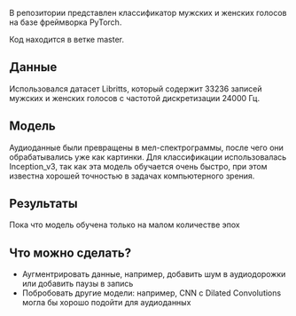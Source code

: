 В репозитории представлен классификатор мужских и женских голосов на базе фреймворка PyTorch.

Код находится в ветке master.


## Данные

Использовался датасет Libritts, который содержит 33236 записей мужских и женских голосов с частотой дискретизации 24000 Гц.


## Модель

Аудиоданные были превращены в мел-спектрограммы, после чего они обрабатывались уже как картинки.
Для классификации использовалась Inception_v3, так как эта модель обучается очень быстро, при этом известна хорошей точностью в задачах компьютерного зрения.

## Результаты

Пока что модель обучена только на малом количестве эпох

## Что можно сделать?

- Аугментрировать данные, например, добавить шум в аудиодорожки или добавить паузы в запись
- Побробовать другие модели: например, CNN с Dilated Convolutions могла бы хорошо подойти для аудиоданных
